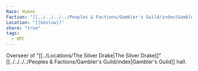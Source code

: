```yaml
---
Race: Human
Faction: "[[../../../../Peoples & Factions/Gambler's Guild/index|Gambler's Guild]]"
Location: "[[Goslow]]"
share: "true"
tags:
  - NPC
---
```


Overseer of "[[../Locations/The Silver Drake|The Silver Drake]]" [[../../../../Peoples & Factions/Gambler's Guild/index|Gambler's Guild]] hall.